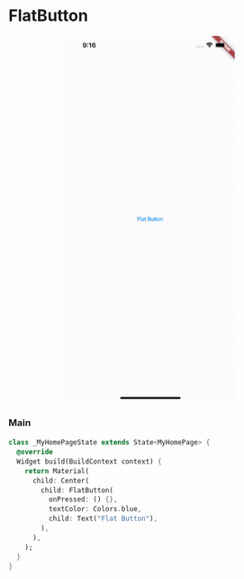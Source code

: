# FlatButton
<p align="center">
<img src="https://github.com/ThiagoEvoa/flutter_examples/blob/master/images/flatbutton.gif" height="649" width="300">
</p>

### Main
```dart
class _MyHomePageState extends State<MyHomePage> {
  @override
  Widget build(BuildContext context) {
    return Material(
      child: Center(
        child: FlatButton(
          onPressed: () {},
          textColor: Colors.blue,
          child: Text("Flat Button"),
        ),
      ),
    );
  }
}
```
